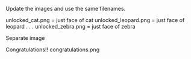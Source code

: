 Update the images and use the same filenames.

unlocked_cat.png = just face of cat
unlocked_leopard.png = just face of leopard
.
.
.
unlocked_zebra.png = just face of zebra


Separate image

Congratulations!!    congratulations.png
